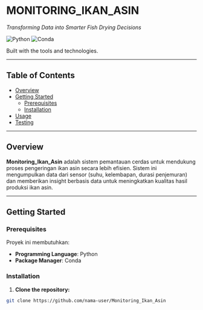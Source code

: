 # MONITORING_IKAN_ASIN

*Transforming Data into Smarter Fish Drying Decisions*

![Python](https://img.shields.io/badge/python-3.10-blue)
![Conda](https://img.shields.io/badge/package-conda-green)

Built with the tools and technologies.

---

## Table of Contents

- [Overview](#overview)
- [Getting Started](#getting-started)
  - [Prerequisites](#prerequisites)
  - [Installation](#installation)
- [Usage](#usage)
- [Testing](#testing)

---

## Overview

**Monitoring_Ikan_Asin** adalah sistem pemantauan cerdas untuk mendukung proses pengeringan ikan asin secara lebih efisien. Sistem ini mengumpulkan data dari sensor (suhu, kelembapan, durasi penjemuran) dan memberikan insight berbasis data untuk meningkatkan kualitas hasil produksi ikan asin.

---

## Getting Started

### Prerequisites

Proyek ini membutuhkan:

- **Programming Language**: Python
- **Package Manager**: Conda

### Installation

1. **Clone the repository:**

```bash
git clone https://github.com/nama-user/Monitoring_Ikan_Asin
